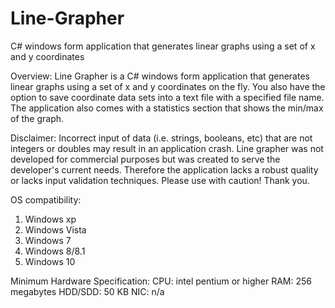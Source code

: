 # Line-Grapher
C# windows form application that generates linear graphs using a set of x and y coordinates

Overview: Line Grapher is a C# windows form application that generates linear graphs using a set of x and y coordinates on the fly. You also have the option to save coordinate data sets into a text file with a specified file name. The application also comes with a statistics section that shows the min/max of the graph.

Disclaimer: Incorrect input of data (i.e. strings, booleans, etc) that are not integers or doubles may result in an application crash. Line grapher was not developed for commercial purposes but was created to serve the developer's current needs. Therefore the application lacks a robust quality or lacks input validation techniques. Please use with caution! Thank you.

OS compatibility: 
1) Windows xp
2) Windows Vista
3) Windows 7
4) Windows 8/8.1
5) Windows 10

Minimum Hardware Specification:
CPU: intel pentium or higher
RAM: 256 megabytes
HDD/SDD: 50 KB
NIC: n/a


